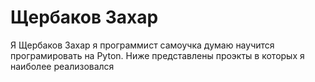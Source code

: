 # Щербаков Захар
Я Щербаков Захар я программист самоучка думаю научится програмировать на Pyton.
Ниже представлены проэкты в которых я наиболее реализовался 